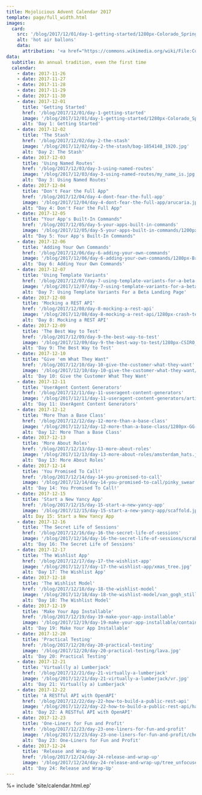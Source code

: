 ```yaml
---
title: Mojolicious Advent Calendar 2017
template: page/full_width.html
images:
  card:
    src: '/blog/2017/12/01/day-1-getting-started/1280px-Colorado_Springs_Hot_Air_Balloon_Competition.jpg'
    alt: 'hot air ballons'
    data:
      attribution: '<a href="https://commons.wikimedia.org/wiki/File:Colorado_Springs_Hot_Air_Balloon_Competition.jpg">Image by DarlArthurS</a> licensed under the <a href="https://en.wikipedia.org/wiki/en:Creative_Commons" class="extiw" title="w:en:Creative Commons">Creative Commons</a> <a rel="nofollow" href="//creativecommons.org/licenses/by-sa/3.0/deed.en">Attribution-Share Alike 3.0 Unported</a> license.'
data:
  subtitle: An annual tradition, even the first time
  calendar:
    - date: 2017-11-26
    - date: 2017-11-27
    - date: 2017-11-28
    - date: 2017-11-29
    - date: 2017-11-30
    - date: 2017-12-01
      title: 'Getting Started'
      href: '/blog/2017/12/01/day-1-getting-started'
      image: '/blog/2017/12/01/day-1-getting-started/1280px-Colorado_Springs_Hot_Air_Balloon_Competition.jpg'
      alt: 'Day 1: Getting Started'
    - date: 2017-12-02
      title: 'The Stash'
      href: '/blog/2017/12/02/day-2-the-stash'
      image: '/blog/2017/12/02/day-2-the-stash/bag-1854148_1920.jpg'
      alt: 'Day 2: The Stash'
    - date: 2017-12-03
      title: 'Using Named Routes'
      href: '/blog/2017/12/03/day-3-using-named-routes'
      image: '/blog/2017/12/03/day-3-using-named-routes/my_name_is.jpg'
      alt: 'Day 3: Using Named Routes'
    - date: 2017-12-04
      title: "Don't Fear the Full App"
      href: '/blog/2017/12/04/day-4-dont-fear-the-full-app'
      image: '/blog/2017/12/04/day-4-dont-fear-the-full-app/arucaria.jpg'
      alt: "Day 4: Don't Fear the Full App"
    - date: 2017-12-05
      title: "Your App's Built-In Commands"
      href: '/blog/2017/12/05/day-5-your-apps-built-in-commands'
      image: '/blog/2017/12/05/day-5-your-apps-built-in-commands/1200px-Rocket_prolant.jpg'
      alt: "Day 5: Your App's Built-In Commands"
    - date: 2017-12-06
      title: 'Adding Your Own Commands'
      href: '/blog/2017/12/06/day-6-adding-your-own-commands'
      image: '/blog/2017/12/06/day-6-adding-your-own-commands/1280px-Brightly_lit_STS-135_on_launch_pad_39a.jpg'
      alt: 'Day 6: Adding Your Own Commands'
    - date: 2017-12-07
      title: 'Using Template Variants'
      href: '/blog/2017/12/07/day-7-using-template-variants-for-a-beta-landing-page'
      image: '/blog/2017/12/07/day-7-using-template-variants-for-a-beta-landing-page/1280px-Single_yellow_tulip_in_a_field_of_red_tulips.jpg'
      alt: 'Day 7: Using Template Variants For a Beta Landing Page'
    - date: 2017-12-08
      title: 'Mocking a REST API'
      href: '/blog/2017/12/08/day-8-mocking-a-rest-api'
      image: '/blog/2017/12/08/day-8-mocking-a-rest-api/1280px-crash-test-dummies.jpg'
      alt: 'Day 8: Mocking a REST API'
    - date: 2017-12-09
      title: 'The Best Way to Test'
      href: '/blog/2017/12/09/day-9-the-best-way-to-test'
      image: '/blog/2017/12/09/day-9-the-best-way-to-test/1280px-CSIRO_ScienceImage_2798_Testing_in_the_Laboratory.jpg'
      alt: 'Day 9: The Best Way to Test'
    - date: 2017-12-10
      title: "Give 'em What They Want"
      href: '/blog/2017/12/10/day-10-give-the-customer-what-they-want'
      image: '/blog/2017/12/10/day-10-give-the-customer-what-they-want/cafe-wood-vintage-retro-seat-restaurant-946984-pxhere.com.jpg'
      alt: 'Day 10: Give the Customer What They Want'
    - date: 2017-12-11
      title: 'UserAgent Content Generators'
      href: '/blog/2017/12/11/day-11-useragent-content-generators'
      image: '/blog/2017/12/11/day-11-useragent-content-generators/artist-painting-1459778857j86.jpg'
      alt: 'Day 11: UserAgent Content Generators'
    - date: 2017-12-12
      title: 'More Than a Base Class'
      href: '/blog/2017/12/12/day-12-more-than-a-base-class'
      image: '/blog/2017/12/12/day-12-more-than-a-base-class/1280px-GG-ftpoint-bridge-2.jpg'
      alt: 'Day 12: More Than a Base Class'
    - date: 2017-12-13
      title: 'More About Roles'
      href: '/blog/2017/12/13/day-13-more-about-roles'
      image: '/blog/2017/12/13/day-13-more-about-roles/amsterdam_hats.jpg'
      alt: 'Day 13: More About Roles'
    - date: 2017-12-14
      title: 'You Promised To Call!'
      href: '/blog/2017/12/14/day-14-you-promised-to-call'
      image: '/blog/2017/12/14/day-14-you-promised-to-call/pinky_swear.jpg'
      alt: 'Day 14: You Promised To Call!'
    - date: 2017-12-15
      title: 'Start a New Yancy App'
      href: '/blog/2017/12/15/day-15-start-a-new-yancy-app'
      image: '/blog/2017/12/15/day-15-start-a-new-yancy-app/scaffold.jpg'
      alt: Day 15: Start a New Yancy App
    - date: 2017-12-16
      title: 'The Secret Life of Sessions'
      href: '/blog/2017/12/16/day-16-the-secret-life-of-sessions'
      image: '/blog/2017/12/16/day-16-the-secret-life-of-sessions/scrabble.jpg'
      alt: 'Day 16: The Secret Life of Sessions'
    - date: 2017-12-17
      title: 'The Wishlist App'
      href: '/blog/2017/12/17/day-17-the-wishlist-app'
      image: '/blog/2017/12/17/day-17-the-wishlist-app/xmas_tree.jpg'
      alt: 'Day 17: The Wishlist App'
    - date: 2017-12-18
      title: 'The Wishlist Model'
      href: '/blog/2017/12/18/day-18-the-wishlist-model'
      image: '/blog/2017/12/18/day-18-the-wishlist-model/van_gogh_still_life.jpg'
      alt: 'Day 18: The Wishlist Model'
    - date: 2017-12-19
      title: 'Make Your App Installable'
      href: '/blog/2017/12/19/day-19-make-your-app-installable'
      image: '/blog/2017/12/19/day-19-make-your-app-installable/container_ship.jpg'
      alt: 'Day 19: Make Your App Installable'
    - date: 2017-12-20
      title: 'Practical Testing'
      href: '/blog/2017/12/20/day-20-practical-testing'
      image: '/blog/2017/12/20/day-20-practical-testing/lava.jpg'
      alt: 'Day 20: Practical Testing'
    - date: 2017-12-21
      title: 'Virtual(ly a) Lumberjack'
      href: '/blog/2017/12/21/day-21-virtually-a-lumberjack'
      image: '/blog/2017/12/21/day-21-virtually-a-lumberjack/vr.jpg'
      alt: 'Day 21: Virtual(ly a) Lumberjack'
    - date: 2017-12-22
      title: 'A RESTful API with OpenAPI'
      href: '/blog/2017/12/22/day-22-how-to-build-a-public-rest-api'
      image: '/blog/2017/12/22/day-22-how-to-build-a-public-rest-api/hammock_beach.jpg'
      alt: 'Day 22: A RESTful API with OpenAPI'
    - date: 2017-12-23
      title: 'One-Liners for Fun and Profit'
      href: '/blog/2017/12/23/day-23-one-liners-for-fun-and-profit'
      image: '/blog/2017/12/23/day-23-one-liners-for-fun-and-profit/chess.jpg'
      alt: 'Day 23: One-Liners for Fun and Profit'
    - date: 2017-12-24
      title: 'Release and Wrap-Up'
      href: '/blog/2017/12/24/day-24-release-and-wrap-up'
      image: '/blog/2017/12/24/day-24-release-and-wrap-up/tree_unfocused.jpg'
      alt: 'Day 24: Release and Wrap-Up'
---
```


%= include 'site/calendar.html.ep'

